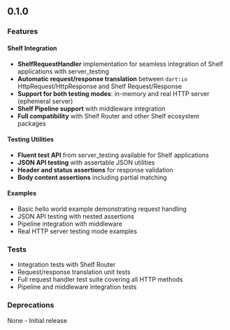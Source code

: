 ## 0.1.0

### Features

#### Shelf Integration

- **ShelfRequestHandler** implementation for seamless integration of Shelf applications with server_testing
- **Automatic request/response translation** between `dart:io` HttpRequest/HttpResponse and Shelf Request/Response
- **Support for both testing modes**: in-memory and real HTTP server (ephemeral server)
- **Shelf Pipeline support** with middleware integration
- **Full compatibility** with Shelf Router and other Shelf ecosystem packages

#### Testing Utilities

- **Fluent test API** from server_testing available for Shelf applications
- **JSON API testing** with assertable JSON utilities
- **Header and status assertions** for response validation
- **Body content assertions** including partial matching

#### Examples

- Basic hello world example demonstrating request handling
- JSON API testing with nested assertions
- Pipeline integration with middleware
- Real HTTP server testing mode examples

### Tests

- Integration tests with Shelf Router
- Request/response translation unit tests
- Full request handler test suite covering all HTTP methods
- Pipeline and middleware integration tests

### Deprecations

None - Initial release